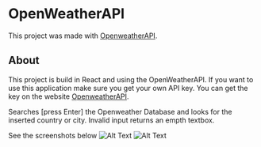 # OpenWeatherAPI

This project was made with [OpenweatherAPI](https://openweathermap.org/).

## About

This project is build in React and using the OpenWeatherAPI.
If you want to use this application make sure you get your own API key. You can get the key on the website [OpenweatherAPI](https://openweathermap.org/). 

Searches [press Enter] the Openweather Database and looks for the inserted country or city.
Invalid input returns an empth textbox.

See the screenshots below 
![Alt Text](https://imgur.com/a/lQpw4Ja)
![Alt Text](https://imgur.com/a/lQyewam)

